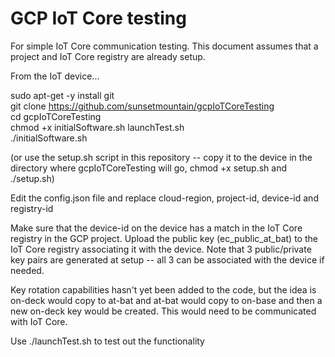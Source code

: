 # GCP IoT Core testing

For simple IoT Core communication testing. This document assumes that a project and IoT Core registry are already setup.

From the IoT device...

sudo apt-get -y install git<br/>
git clone https://github.com/sunsetmountain/gcpIoTCoreTesting<br/>
cd gcpIoTCoreTesting<br/>
chmod +x initialSoftware.sh launchTest.sh <br/>
./initialSoftware.sh<br/>


(or use the setup.sh script in this repository -- copy it to the device in the directory where gcpIoTCoreTesting will go, chmod +x setup.sh and ./setup.sh)

Edit the config.json file and replace cloud-region, project-id, device-id and registry-id

Make sure that the device-id on the device has a match in the IoT Core registry in the GCP project. Upload the public key (ec_public_at_bat) to the IoT Core registry associating it with the device. Note that 3 public/private key pairs are generated at setup -- all 3 can be associated with the device if needed. 

Key rotation capabilities hasn't yet been added to the code, but the idea is on-deck would copy to at-bat and at-bat would copy to on-base and then a new on-deck key would be created. This would need to be communicated with IoT Core.

Use ./launchTest.sh to test out the functionality
